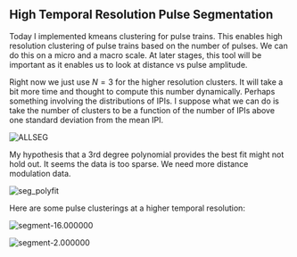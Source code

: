 ## High Temporal Resolution Pulse Segmentation

Today I implemented kmeans clustering for pulse trains. This enables high resolution clustering of pulse trains based on the number of pulses. We can do this on a micro and a macro scale. At later stages, this tool will be important as it enables us to look at distance vs pulse amplitude. 

Right now we just use $N=3$ for the higher resolution clusters. It will take a bit more time and thought to compute this number dynamically. Perhaps something involving the distributions of IPIs. I suppose what we can do is take the number of clusters to be a function of the number of IPIs above one standard deviation from the mean IPI.

![ALLSEG](../songSegmenter/segmentations/ALLSEG.jpeg)

My hypothesis that a 3rd degree polynomial provides the best fit might not hold out. It seems the data is too sparse. We need more distance modulation data. 

![seg_polyfit](../songSegmenter/segmentations/seg_polyfit.jpeg)

Here are some pulse clusterings at a higher temporal resolution:

![segment-16.000000](../songSegmenter/segmentations/segment-6.000000.png)

![segment-2.000000](../songSegmenter/segmentations/segment-2.000000.png)